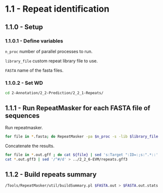 1.1 - Repeat identification
===========================

## 1.1.0 - Setup

### 1.1.0.1 - Define variables

`n_proc` number of parallel processes to run.

`library_file` custom repeat library file to use.

`FASTA` name of the fasta files.

### 1.1.0.2 - Set WD

```bash
cd 2-Annotation/2_2-Prediction/2_2_1-Repeats/
```

1.1.1 - Run RepeatMasker for each FASTA file of sequences
---------------------------------------------------------

Run repeatmasker.
``` bash
for file in *.fasta; do RepeatMasker -pa $n_proc -s -lib $library_file -a -lcambig -xsmall -poly -source -html -ace -gff -u -xm -excln -e ncbi $file; done
```
Concatenate the results.
``` bash
for file in *.out.gff ; do cat ${file} | sed 's:Target ":ID=:;s:".*::' > ${file}3
cat *.out.gff3 | sed '/^#/d' > ../2_2_6-EVM/repeats.gff3
```

1.1.2 - Build repeats summary
-----------------------------

``` bash
/Tools/RepeatMasker/util/buildSummary.pl $FASTA.out > $FASTA.out.stats
```

